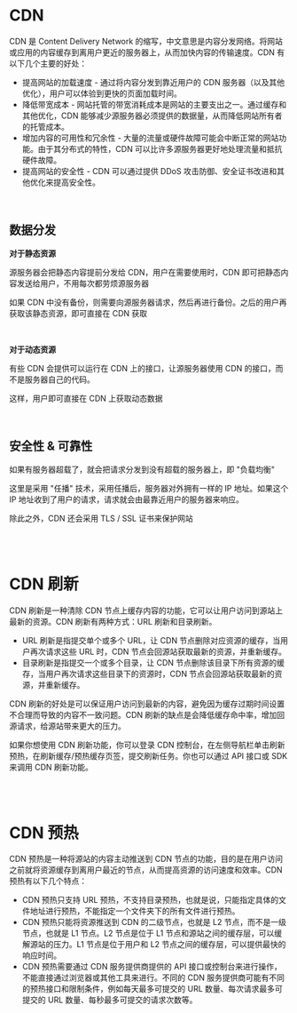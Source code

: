 # CDN

CDN 是 Content Delivery Network 的缩写，中文意思是内容分发网络。将网站或应用的内容缓存到离用户更近的服务器上，从而加快内容的传输速度。CDN 有以下几个主要的好处：

-   提高网站的加载速度 - 通过将内容分发到靠近用户的 CDN 服务器（以及其他优化），用户可以体验到更快的页面加载时间。
-   降低带宽成本 - 网站托管的带宽消耗成本是网站的主要支出之一。通过缓存和其他优化，CDN 能够减少源服务器必须提供的数据量，从而降低网站所有者的托管成本。
-   增加内容的可用性和冗余性 - 大量的流量或硬件故障可能会中断正常的网站功能。由于其分布式的特性，CDN 可以比许多源服务器更好地处理流量和抵抗硬件故障。
-   提高网站的安全性 - CDN 可以通过提供 DDoS 攻击防御、安全证书改进和其他优化来提高安全性。

<br>

## 数据分发

**对于静态资源**

源服务器会把静态内容提前分发给 CDN，用户在需要使用时，CDN 即可把静态内容发送给用户，不用每次都劳烦源服务器

如果 CDN 中没有备份，则需要向源服务器请求，然后再进行备份。之后的用户再获取该静态资源，即可直接在 CDN 获取

<br>

**对于动态资源**

有些 CDN 会提供可以运行在 CDN 上的接口，让源服务器使用 CDN 的接口，而不是服务器自己的代码。

这样，用户即可直接在 CDN 上获取动态数据

<br>

## 安全性 & 可靠性

如果有服务器超载了，就会把请求分发到没有超载的服务器上，即 "负载均衡"

这里是采用 "任播" 技术，采用任播后，服务器对外拥有一样的 IP 地址。如果这个 IP 地址收到了用户的请求，请求就会由最靠近用户的服务器来响应。

除此之外，CDN 还会采用 TLS / SSL 证书来保护网站

<br><br>

# CDN 刷新

CDN 刷新是一种清除 CDN 节点上缓存内容的功能，它可以让用户访问到源站上最新的资源。CDN 刷新有两种方式：URL 刷新和目录刷新。

-   URL 刷新是指提交单个或多个 URL，让 CDN 节点删除对应资源的缓存，当用户再次请求这些 URL 时，CDN 节点会回源站获取最新的资源，并重新缓存。
-   目录刷新是指提交一个或多个目录，让 CDN 节点删除该目录下所有资源的缓存，当用户再次请求这些目录下的资源时，CDN 节点会回源站获取最新的资源，并重新缓存。

CDN 刷新的好处是可以保证用户访问到最新的内容，避免因为缓存过期时间设置不合理而导致的内容不一致问题。CDN 刷新的缺点是会降低缓存命中率，增加回源请求，给源站带来更大的压力。

如果你想使用 CDN 刷新功能，你可以登录 CDN 控制台，在左侧导航栏单击刷新预热，在刷新缓存/预热缓存页签，提交刷新任务。你也可以通过 API 接口或 SDK 来调用 CDN 刷新功能。

<br><br>

# CDN 预热

CDN 预热是一种将源站的内容主动推送到 CDN 节点的功能，目的是在用户访问之前就将资源缓存到离用户最近的节点，从而提高资源的访问速度和效率。CDN 预热有以下几个特点：

-   CDN 预热只支持 URL 预热，不支持目录预热，也就是说，只能指定具体的文件地址进行预热，不能指定一个文件夹下的所有文件进行预热。
-   CDN 预热只能将资源推送到 CDN 的二级节点，也就是 L2 节点，而不是一级节点，也就是 L1 节点。L2 节点是位于 L1 节点和源站之间的缓存层，可以缓解源站的压力。L1 节点是位于用户和 L2 节点之间的缓存层，可以提供最快的响应时间。
-   CDN 预热需要通过 CDN 服务提供商提供的 API 接口或控制台来进行操作，不能直接通过浏览器或其他工具来进行。不同的 CDN 服务提供商可能有不同的预热接口和限制条件，例如每天最多可提交的 URL 数量、每次请求最多可提交的 URL 数量、每秒最多可提交的请求次数等。

<br>
